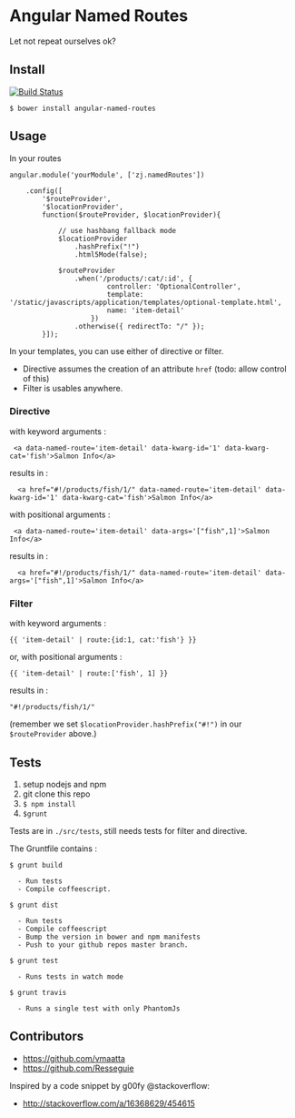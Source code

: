 # Angular Named Routes

Let not repeat ourselves ok?

## Install

[![Build Status](https://secure.travis-ci.org/airtonix/angular-named-routes.png?branch=master)](https://travis-ci.org/airtonix/angular-named-routes)


`$ bower install angular-named-routes`

## Usage

In your routes

```
angular.module('yourModule', ['zj.namedRoutes'])

    .config([
        '$routeProvider',
        '$locationProvider',
        function($routeProvider, $locationProvider){

            // use hashbang fallback mode
            $locationProvider
                .hashPrefix("!")
                .html5Mode(false);

            $routeProvider
                .when('/products/:cat/:id', {
                        controller: 'OptionalController',
                        template: '/static/javascripts/application/templates/optional-template.html',
                        name: 'item-detail'
                    })
                .otherwise({ redirectTo: "/" });
        }]);
```

In your templates, you can use either of directive or filter.

- Directive assumes the creation of an attribute `href` (todo: allow control of this)
- Filter is usables anywhere.


### Directive


with keyword arguments :
```
 <a data-named-route='item-detail' data-kwarg-id='1' data-kwarg-cat='fish'>Salmon Info</a>
```
results in :
```
  <a href="#!/products/fish/1/" data-named-route='item-detail' data-kwarg-id='1' data-kwarg-cat='fish'>Salmon Info</a>
```


with positional arguments :
```
 <a data-named-route='item-detail' data-args='["fish",1]'>Salmon Info</a>
```

results in :
```
  <a href="#!/products/fish/1/" data-named-route='item-detail' data-args='["fish",1]'>Salmon Info</a>
```

### Filter

with keyword arguments : 
```
{{ 'item-detail' | route:{id:1, cat:'fish'} }}
```

or, with positional arguments :
```
{{ 'item-detail' | route:['fish', 1] }}
```

results in :
```
"#!/products/fish/1/"
```
(remember we set `$locationProvider.hashPrefix("#!")` in our `$routeProvider` above.)


## Tests

1. setup nodejs and npm
2. git clone this repo
3. `$ npm install`
4. `$grunt`

Tests are in `./src/tests`, still needs tests for filter and directive.

The Gruntfile contains : 

```
$ grunt build

  - Run tests
  - Compile coffeescript.

$ grunt dist

  - Run tests
  - Compile coffeescript
  - Bump the version in bower and npm manifests
  - Push to your github repos master branch.
  
$ grunt test

  - Runs tests in watch mode

$ grunt travis

  - Runs a single test with only PhantomJs

```

## Contributors

  - https://github.com/vmaatta
  - https://github.com/Resseguie

Inspired by a code snippet by g00fy @stackoverflow: 
  - http://stackoverflow.com/a/16368629/454615
